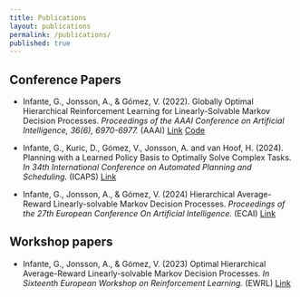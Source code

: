 ```yaml
---
title: Publications
layout: publications
permalink: /publications/
published: true
---
```


## Conference Papers

* Infante, G., Jonsson, A., & Gómez, V. (2022). Globally Optimal Hierarchical Reinforcement Learning for Linearly-Solvable Markov Decision Processes. *Proceedings of the AAAI Conference on Artificial Intelligence, 36(6), 6970-6977.* (AAAI) [Link](https://doi.org/10.1609/aaai.v36i6.20655) [Code]([git@github.com:guillermoim/HRL_LMDP.git](https://github.com/guillermoim/HRL_LMDP))

* Infante, G., Kuric, D., Gómez, V., Jonsson, A. and van Hoof, H. (2024). Planning with a Learned Policy Basis to Optimally Solve Complex Tasks. *In 34th International Conference on Automated Planning and Scheduling.* (ICAPS) [Link](https://arxiv.org/pdf/2403.15301)

* Infante, G., Jonsson, A., & Gómez, V. (2024) Hierarchical Average-Reward Linearly-solvable Markov Decision Processes. *Proceedings of the 27th European Conference On Artificial Intelligence.* (ECAI) [Link](https://drive.google.com/file/d/1-VDzH8iAUr4DUSiwBIbuj-Rblp7X6pzx/view)


## Workshop papers

* Infante, G., Jonsson, A., & Gómez, V. (2023) Optimal Hierarchical Average-Reward Linearly-solvable Markov Decision Processes. *In Sixteenth European Workshop on Reinforcement Learning.* (EWRL) [Link](https://drive.google.com/file/d/1-VDzH8iAUr4DUSiwBIbuj-Rblp7X6pzx/view)
